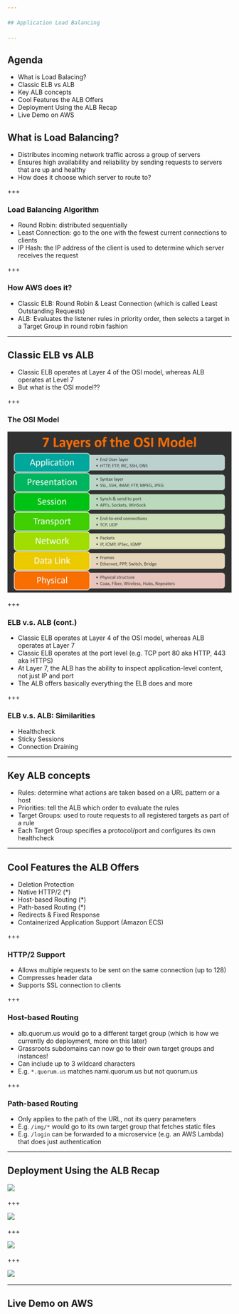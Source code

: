 ```yaml
---

## Application Load Balancing

---
```


## Agenda

- What is Load Balacing?
- Classic ELB vs ALB
- Key ALB concepts
- Cool Features the ALB Offers
- Deployment Using the ALB Recap
- Live Demo on AWS

## What is Load Balancing?

- Distributes incoming network traffic across a group of servers
- Ensures high availability and reliability by sending requests to servers that are up and healthy
- How does it choose which server to route to?

+++

### Load Balancing Algorithm

- Round Robin: distributed sequentially
- Least Connection: go to the one with the fewest current connections to clients
- IP Hash: the IP address of the client is used to determine which server receives the request

+++

### How AWS does it?

- Classic ELB: Round Robin & Least Connection (which is called Least Outstanding Requests)
- ALB: Evaluates the listener rules in priority order, then selects a target in a Target Group in round robin fashion

---

## Classic ELB vs ALB

- Classic ELB operates at Layer 4 of the OSI model, whereas ALB operates at Level 7
- But what is the OSI model??

+++

### The OSI Model

![](assets/osi-model.jpg)

+++

### ELB v.s. ALB (cont.)

- Classic ELB operates at Layer 4 of the OSI model, whereas ALB operates at Layer 7
- Classic ELB operates at the port level (e.g. TCP port 80 aka HTTP, 443 aka HTTPS)
- At Layer 7, the ALB has the ability to inspect application-level content, not just IP and port
- The ALB offers basically everything the ELB does and more

+++

### ELB v.s. ALB: Similarities

- Healthcheck
- Sticky Sessions
- Connection Draining

---

## Key ALB concepts

- Rules: determine what actions are taken based on a URL pattern or a host
- Priorities: tell the ALB which order to evaluate the rules
- Target Groups: used to route requests to all registered targets as part of a rule
- Each Target Group specifies a protocol/port and configures its own healthcheck 

---

## Cool Features the ALB Offers

- Deletion Protection
- Native HTTP/2 (*)
- Host-based Routing (*)
- Path-based Routing (*)
- Redirects & Fixed Response
- Containerized Application Support (Amazon ECS)

+++

### HTTP/2 Support

- Allows multiple requests to be sent on the same connection (up to 128)
- Compresses header data
- Supports SSL connection to clients

+++

### Host-based Routing

- alb.quorum.us would go to a different target group (which is how we currently do deployment, more on this later)
- Grassroots subdomains can now go to their own target groups and instances!
- Can include up to 3 wildcard characters
- E.g. `*.quorum.us` matches nami.quorum.us but not quorum.us

+++

### Path-based Routing

- Only applies to the path of the URL, not its query parameters
- E.g. `/img/*` would go to its own target group that fetches static files
- E.g. `/login` can be forwarded to a microservice (e.g. an AWS Lambda) that does just authentication

---

## Deployment Using the ALB Recap

![](QBits_Khoa.002.jpeg)

+++

![](QBits_Khoa.003.jpeg)

+++

![](QBits_Khoa.004.jpeg)

+++

![](QBits_Khoa.005.jpeg)

---

## Live Demo on AWS

